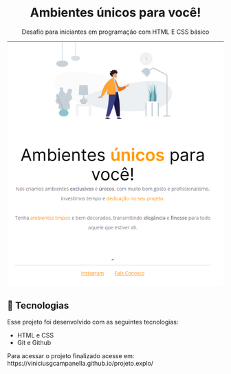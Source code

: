 <h1 align="center"> Ambientes únicos para você! </h1>

<p align="center">
Desafio para iniciantes em programação com HTML E CSS básico <br/>


<p align="center">
  <img alt="projeto-explorer-basico" src="./images/Screenshot_4.png">
</p>

## 🚀 Tecnologias

Esse projeto foi desenvolvido com as seguintes tecnologias:

- HTML e CSS
- Git e Github

<p> Para acessar o projeto finalizado acesse em: https://viniciusgcampanella.github.io/projeto.explo/ </p>